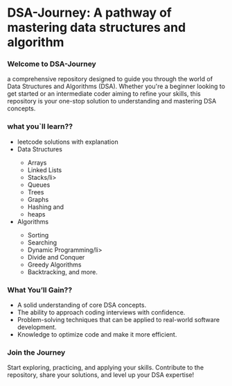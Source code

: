 <h1>DSA-Journey: A pathway of mastering data structures and algorithm</h1>
<h3>Welcome to DSA-Journey</h3>
a comprehensive repository designed to guide you through the world of Data Structures and Algorithms (DSA).
Whether you're a beginner looking to get started or an intermediate coder aiming to refine your skills,
this repository is your one-stop solution to understanding and mastering DSA concepts.

<h3>what you`ll learn??</h3>
  <ul>
  <li>leetcode solutions with explanation</li>
  <li>Data Structures</li>
   <ul>
      <li>Arrays</li>
      <li>Linked Lists</li>
      <li>Stacks/li>
      <li>Queues</li>
      <li>Trees</li>
      <li>Graphs</li>
     <li>Hashing and</li>
      <li>heaps</li>
    </ul>
  <li>Algorithms</li>
    <ul>
      <li>Sorting</li>
      <li>Searching</li>
      <li>Dynamic Programming/li>
      <li>Divide and Conquer</li>
      <li>Greedy Algorithms</li>
      <li>Backtracking, and more.</li>
    </ul>
  </li>
</ul>

<h3>What You’ll Gain??</h3>
    <ul>
      <li>A solid understanding of core DSA concepts.</li>
      <li>The ability to approach coding interviews with confidence.</li>
      <li>Problem-solving techniques that can be applied to real-world software development.</li>
      <li>Knowledge to optimize code and make it more efficient.</li>
    </ul>


<h3>Join the Journey</h3>
Start exploring, practicing, and applying your skills. Contribute to the repository, share your solutions, and level up your DSA expertise!

